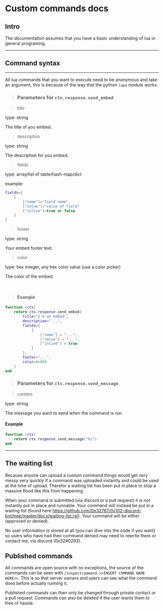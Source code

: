 # Custom commands docs


## Intro

The documentation assumes that you have a basic understanding of lua or general programing.

<hr>

## Command syntax

<hr>

All lua commands that you want to execute need to be anonymous and take an argument, this is because of the way that the python `lupa` module works.


> ### Parameters for `ctx.response.send_embed`

> title

type: string

The title of you embed.

> description

type: string

The description for you embed.

> fields

type: array/list of table/hash-map/dict

example:
```lua
fields={
    {
        ["name"]="field name",
        ["value"]="value of field"
        ["inline"]=true or false
    }
}
```

> footer

type: string

Your embed footer text.

> color

type: hex integer, any hex color value (use a color picker)

The color of the embed.

<br>

> #### Example

```lua
function (ctx)
    return ctx.response.send_embed{
        title="I'm an embed",
        description="...",
        fields={
            {
                ["name"] = "...",
                ["value"] = "...",
                ["inline"] = true
            }
        },
        footer="...",
        color=0x000
    }
end
```

> ### Parameters for `ctx.response.send_message`

> content

type: string

The message you want to send when the command is run.

#### Example

```lua
function (ctx)
    return ctx.response.send_message("hi")
end
```

<hr>

## The waiting list

Because anyone can upload a custom command things would get very messy very quickly if a command was uploaded instantly and could be used at the time of upload. Therefor a waiting list has been put in place to stop a massive flood like this from happening.

When your command is submitted (via discord or a pull request) it is not instantly put in place and runnable. Your command will instead be put in a waiting list (found here https://github.com/0x32767/0x102-discord-bot/tree/master/docs/waiting-list.rst). Your command will be either (approved or denied).

No user information is stored at all (you can dive into the code if you want) so users who have had their command denied may need to rewrite them or contact me, via discord (0x32#0293).


## Published commands

All commands are open source with no exceptions, the source of the commands can be seen with `/inspectcommand >>INSERT COMMAND NAME HERE<<`. This is so that server owners and users can see what the command does before actually running it.

Published commands can then only be changed through private contact or a pull request. Commands can also be deleted if the user wants them to free of hassle.
